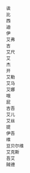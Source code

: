 	诶	
	比	
	西	
	迪	
	伊	
	艾弗	
	吉	
	艾尺	
	艾	
	杰	
	开	
	艾勒	
	艾马	
	艾娜	
	哦	
	屁	
	吉吾	
	艾儿	
	艾丝	
	提	
	伊吾	
	维	
	豆贝尔维	
	艾克斯	
	吾艾	
	贼德